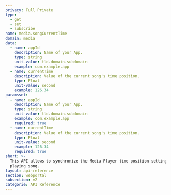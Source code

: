 ```yaml
---
privacy: Full Private
type:
  - get
  - set
  - subscribe
name: media.songCurrentTime
domain: media
data:
  - name: appId
    description: Name of your App.
    type: string
    unit-value: tld.domain.subdomain
    example: com.example.app
  - name: currentTime
    description: Value of the current song's time position.
    type: Float
    unit-value: second
    example: 126.34
paramsset:
  - name: appId
    description: Name of your App.
    type: string
    unit-value: tld.domain.subdomain
    example: com.example.app
    required: true
  - name: currentTime
    description: Value of the current song's time position.
    type: Float
    unit-value: second
    example: 126.34
    required: true
short: >-
  This API allows to synchronize the Media Player time position setting of the
  playing song.
layout: api-reference
section: webportal
subsection: v2
categorie: API Reference
---
```


